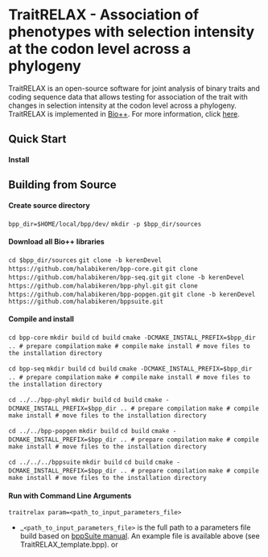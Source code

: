 # TraitRELAX - Association of phenotypes with selection intensity at the codon level across a phylogeny

TraitRELAX is an open-source software for joint analysis of binary traits and coding sequence data that allows testing for association of the trait with changes in selection intensity at the codon level across a phylogeny. TraitRELAX is implemented in [Bio++](https://github.com/BioPP). For more information, click [here](http://biopp.univ-montp2.fr/).

## Quick Start

#### Install   

## Building from Source

#### Create source directory

`bpp_dir=$HOME/local/bpp/dev/`
`mkdir -p $bpp_dir/sources`

#### Download all Bio++ libraries

`cd $bpp_dir/sources`
`git clone -b kerenDevel https://github.com/halabikeren/bpp-core.git`
`git clone https://github.com/halabikeren/bpp-seq.git`
`git clone -b kerenDevel https://github.com/halabikeren/bpp-phyl.git`
`git clone https://github.com/halabikeren/bpp-popgen.git`
`git clone -b kerenDevel https://github.com/halabikeren/bppsuite.git`


#### Compile and install

`cd bpp-core`
`mkdir build`
`cd build`
`cmake -DCMAKE_INSTALL_PREFIX=$bpp_dir .. # prepare compilation`
`make # compile`
`make install # move files to the installation directory`

`cd bpp-seq`
`mkdir build`
`cd build`
`cmake -DCMAKE_INSTALL_PREFIX=$bpp_dir .. # prepare compilation`
`make # compile`
`make install # move files to the installation directory`

`cd ../../bpp-phyl`
`mkdir build`
`cd build`
`cmake -DCMAKE_INSTALL_PREFIX=$bpp_dir .. # prepare compilation`
`make # compile`
`make install # move files to the installation directory`

`cd ../../bpp-popgen`
`mkdir build`
`cd build`
`cmake -DCMAKE_INSTALL_PREFIX=$bpp_dir .. # prepare compilation`
`make # compile`
`make install # move files to the installation directory`

`cd ../../../bppsuite`
`mkdir build`
`cd build`
`cmake -DCMAKE_INSTALL_PREFIX=$bpp_dir .. # prepare compilation`
`make # compile`
`make install # move files to the installation directory`

#### Run with Command Line Arguments
`traitrelax param=<path_to_input_parameters_file>`  
+ _`<path_to_input_parameters_file>` is the full path to a parameters file build based on [bppSuite manual](http://biopp.univ-montp2.fr/manual/pdf/bppsuite/v0.7.0/bppsuite.pdf). An example file is available above (see TraitRELAX_template.bpp).
or 
